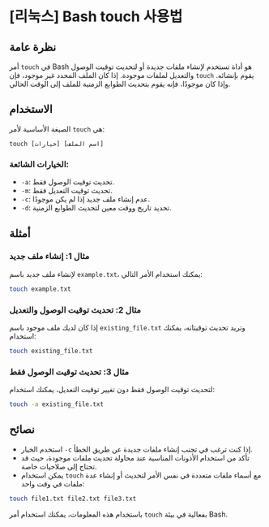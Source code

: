 # [리눅스] Bash touch 사용법

## نظرة عامة
أمر `touch` في Bash هو أداة تستخدم لإنشاء ملفات جديدة أو لتحديث توقيت الوصول والتعديل لملفات موجودة. إذا كان الملف المحدد غير موجود، فإن `touch` يقوم بإنشائه. وإذا كان موجودًا، فإنه يقوم بتحديث الطوابع الزمنية للملف إلى الوقت الحالي.

## الاستخدام
الصيغة الأساسية لأمر `touch` هي:
```
touch [خيارات] [اسم الملف]
```

### الخيارات الشائعة:
- `-a`: تحديث توقيت الوصول فقط.
- `-m`: تحديث توقيت التعديل فقط.
- `-c`: عدم إنشاء ملف جديد إذا لم يكن موجودًا.
- `-d`: تحديد تاريخ ووقت معين لتحديث الطوابع الزمنية.

## أمثلة
### مثال 1: إنشاء ملف جديد
لإنشاء ملف جديد باسم `example.txt`، يمكنك استخدام الأمر التالي:
```bash
touch example.txt
```

### مثال 2: تحديث توقيت الوصول والتعديل
إذا كان لديك ملف موجود باسم `existing_file.txt` وتريد تحديث توقيتاته، يمكنك استخدام:
```bash
touch existing_file.txt
```

### مثال 3: تحديث توقيت الوصول فقط
لتحديث توقيت الوصول فقط دون تغيير توقيت التعديل، يمكنك استخدام:
```bash
touch -a existing_file.txt
```

## نصائح
- استخدم الخيار `-c` إذا كنت ترغب في تجنب إنشاء ملفات جديدة عن طريق الخطأ.
- تأكد من استخدام الأذونات المناسبة عند محاولة تحديث ملفات موجودة، حيث قد تحتاج إلى صلاحيات خاصة.
- يمكن استخدام `touch` مع أسماء ملفات متعددة في نفس الأمر لتحديث أو إنشاء عدة ملفات في وقت واحد:
```bash
touch file1.txt file2.txt file3.txt
```

باستخدام هذه المعلومات، يمكنك استخدام أمر `touch` بفعالية في بيئة Bash.